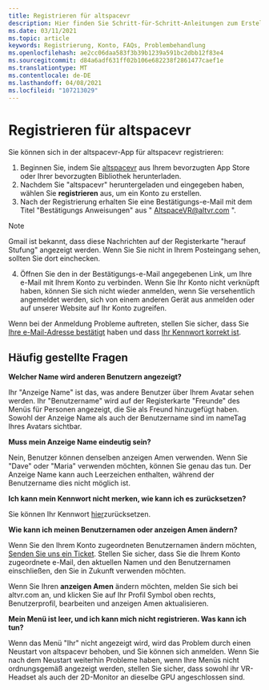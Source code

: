 ```yaml
---
title: Registrieren für altspacevr
description: Hier finden Sie Schritt-für-Schritt-Anleitungen zum Erstellen und Registrieren eines neuen altspacevr-Kontos und Antworten auf häufig gestellte Fragen.
ms.date: 03/11/2021
ms.topic: article
keywords: Registrierung, Konto, FAQs, Problembehandlung
ms.openlocfilehash: ae2cc06daa583f3b39b1239a591bc2dbb12f83e4
ms.sourcegitcommit: d84a6adf631ff02b106e682238f2861477caef1e
ms.translationtype: MT
ms.contentlocale: de-DE
ms.lasthandoff: 04/08/2021
ms.locfileid: "107213029"
---
```

# <a name="registering-for-altspacevr"></a>Registrieren für altspacevr

Sie können sich in der altspacevr-App für altspacevr registrieren:

1. Beginnen Sie, indem Sie [altspacevr](https://altvr.com/getaltspacevr) aus Ihrem bevorzugten App Store oder Ihrer bevorzugten Bibliothek herunterladen. 
2. Nachdem Sie "altspacevr" heruntergeladen und eingegeben haben, wählen Sie **registrieren** aus, um ein Konto zu erstellen.
3. Nach der Registrierung erhalten Sie eine Bestätigungs-e-Mail mit dem Titel "Bestätigungs Anweisungen" aus " AltspaceVR@altvr.com ". 

> [!NOTE]
> Gmail ist bekannt, dass diese Nachrichten auf der Registerkarte "herauf Stufung" angezeigt werden. Wenn Sie Sie nicht in Ihrem Posteingang sehen, sollten Sie dort einchecken.

4. Öffnen Sie den in der Bestätigungs-e-Mail angegebenen Link, um Ihre e-Mail mit Ihrem Konto zu verbinden. Wenn Sie Ihr Konto nicht verknüpft haben, können Sie sich nicht wieder anmelden, wenn Sie versehentlich angemeldet werden, sich von einem anderen Gerät aus anmelden oder auf unserer Website auf Ihr Konto zugreifen.

Wenn bei der Anmeldung Probleme auftreten, stellen Sie sicher, dass Sie [Ihre e-Mail-Adresse bestätigt](https://account.altvr.com/users/confirmation/new) haben und dass [Ihr Kennwort korrekt ist](https://account.altvr.com/users/password/new).

## <a name="commonly-asked-questions"></a>Häufig gestellte Fragen

**Welcher Name wird anderen Benutzern angezeigt?**

Ihr "Anzeige Name" ist das, was andere Benutzer über Ihrem Avatar sehen werden. Ihr "Benutzername" wird auf der Registerkarte "Freunde" des Menüs für Personen angezeigt, die Sie als Freund hinzugefügt haben. Sowohl der Anzeige Name als auch der Benutzername sind im nameTag Ihres Avatars sichtbar.

**Muss mein Anzeige Name eindeutig sein?**
 
Nein, Benutzer können denselben anzeigen Amen verwenden. Wenn Sie "Dave" oder "Maria" verwenden möchten, können Sie genau das tun. Der Anzeige Name kann auch Leerzeichen enthalten, während der Benutzername dies nicht möglich ist.

**Ich kann mein Kennwort nicht merken, wie kann ich es zurücksetzen?**

Sie können Ihr Kennwort [hier](https://account.altvr.com/users/password/new)zurücksetzen.

**Wie kann ich meinen Benutzernamen oder anzeigen Amen ändern?**

Wenn Sie den Ihrem Konto zugeordneten Benutzernamen ändern möchten, [Senden Sie uns ein Ticket](https://help.altvr.com/hc/requests/new). Stellen Sie sicher, dass Sie die Ihrem Konto zugeordnete e-Mail, den aktuellen Namen und den Benutzernamen einschließen, den Sie in Zukunft verwenden möchten.

Wenn Sie Ihren **anzeigen Amen** ändern möchten, melden Sie sich bei altvr.com an, und klicken Sie auf Ihr Profil Symbol oben rechts, Benutzerprofil, bearbeiten und anzeigen Amen aktualisieren.

**Mein Menü ist leer, und ich kann mich nicht registrieren. Was kann ich tun?**

Wenn das Menü "Ihr" nicht angezeigt wird, wird das Problem durch einen Neustart von altspacevr behoben, und Sie können sich anmelden. Wenn Sie nach dem Neustart weiterhin Probleme haben, wenn Ihre Menüs nicht ordnungsgemäß angezeigt werden, stellen Sie sicher, dass sowohl ihr VR-Headset als auch der 2D-Monitor an dieselbe GPU angeschlossen sind.